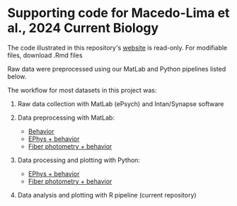# Supporting code for Macedo-Lima et al., 2024 Current Biology

The code illustrated in this repository's [website](https://biomath.github.io/MacedoLima_CurBiol2024/) is read-only. For modifiable files, download .Rmd files

Raw data were preprocessed using our MatLab and Python pipelines listed below.

The workflow for most datasets in this project was:

1. Raw data collection with MatLab (ePsych) and Intan/Synapse software

2. Data preprocessing with MatLab:
    - [Behavior](https://github.com/caraslab/caraslab-behavior-analysis)
    - [EPhys + behavior](https://github.com/caraslab/caraslab-spikesortingKS2)
    - [Fiber photometry + behavior](https://github.com/caraslab/caraslab-fiberphotometry)

3. Data processing and plotting with Python:
    - [EPhys + behavior](https://github.com/biomath/Caraslab_EPhys_preprocessing_pipeline)
    - [Fiber photometry + behavior](https://github.com/caraslab/Caraslab_FP_preprocessing_pipeline)

4. Data analysis and plotting with R pipeline (current repository)